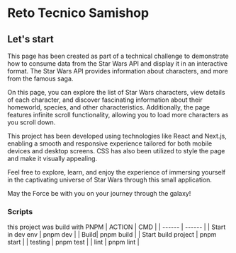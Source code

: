 # Reto Tecnico Samishop
## Let's start
This page has been created as part of a technical challenge to demonstrate how to consume data from the Star Wars API and display it in an interactive format. The Star Wars API provides information about characters, and more from the famous saga.

On this page, you can explore the list of Star Wars characters, view details of each character, and discover fascinating information about their homeworld, species, and other characteristics. Additionally, the page features infinite scroll functionality, allowing you to load more characters as you scroll down.

This project has been developed using technologies like React and Next.js, enabling a smooth and responsive experience tailored for both mobile devices and desktop screens. CSS has also been utilized to style the page and make it visually appealing.

Feel free to explore, learn, and enjoy the experience of immersing yourself in the captivating universe of Star Wars through this small application.

May the Force be with you on your journey through the galaxy!
### Scripts

this project was build with PNPM
| ACTION | CMD |
| ------ | ------ |
| Start in dev env | pnpm dev |
| Build| pnpm build |
| Start build project | pnpm start  |
| testing | pnpm test |
| lint |  pnpm lint |